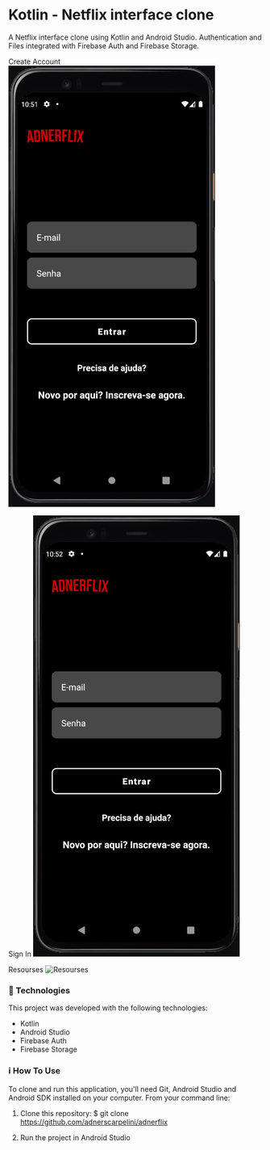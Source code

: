 # Kotlin - Netflix interface clone
A Netflix interface clone using Kotlin and Android Studio.
Authentication and Files integrated with Firebase Auth and Firebase Storage.

Create Account
![Create Account](https://github.com/adnerscarpelini/Adnerflix/blob/main/ProjectImages/CriarUsuario.gif?raw=true "Create Account")

Sign In
![Sign In](https://github.com/adnerscarpelini/Adnerflix/blob/main/ProjectImages/Login.gif?raw=true "Sign In")

Resourses
![Resourses](https://github.com/adnerscarpelini/Adnerflix/blob/main/ProjectImages/Navegacao.gif?raw=true "Resourses")

### 🚀 Technologies

This project was developed with the following technologies:
- Kotlin
- Android Studio
- Firebase Auth
- Firebase Storage


### ℹ️ How To Use
To clone and run this application, you'll need Git, Android Studio and Android SDK installed on your computer. From your command line:

1. Clone this repository:  $ git clone
https://github.com/adnerscarpelini/adnerflix

2. Run the project in Android Studio
